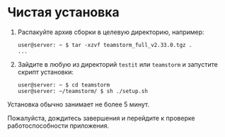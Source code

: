 # Чистая установка

1.  Распакуйте архив сборки в целевую директорию, например:

    ```shell
    user@server: ~ $ tar -xzvf teamstorm_full_v2.33.0.tgz .
    ...
    ```
2.  Зайдите в любую из директорий `testit` или `teamstorm` и запустите скрипт установки:

    ```shell
    user@server: ~ $ cd teamstorm
    user@server: ~/teamstorm/ $ sh ./setup.sh
    ```

Установка обычно занимает не более 5 минут.&#x20;

Пожалуйста, дождитесь завершения и перейдите к проверке работоспособности приложения.
